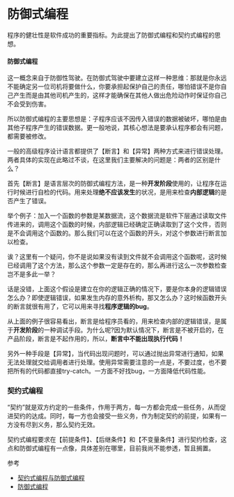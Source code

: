 # 防御式编程

程序的健壮性是软件成功的重要指标。为此提出了防御式编程和契约式编程的思想。

#### 防御式编程
这一概念来自于防御性驾驶。在防御式驾驶中要建立这样一种思维：那就是你永远不能确定另一位司机将要做什么，你要承担起保护自己的责任，哪怕错误不是你自己产生而是由其他司机产生的，这样才能确保在其他人做出危险动作时保证你自己不会受到伤害。

所以防御式编程的主要思想是：子程序应该不因传入错误的数据被破坏，哪怕是由其他子程序产生的错误数据。更一般地说，其核心想法是要承认程序都会有问题，都需要被修改。


一般的高级程序设计语言都提供了【断言】和【异常】两种方式来进行错误处理。两者具体的实现在此略过不谈，在这里我们主要解决的问题是：两者的区别是什么？

首先【断言】是语言层次的防御式编程方法，是一种**开发阶段**使用的，让程序在运行时候进行自检的代码。用来处理**绝不应该发生**的状况，是用来检查**内部逻辑**的是否产生了错误。

举个例子：加入一个函数的参数是某数据流，这个数据流是软件下层通过读取文件传进来的，调用这个函数的时候，内部逻辑已经确定正确读取到了这个文件，否则是不会调用这个函数的。那么我们可以在这个函数的开头，对这个参数进行断言加以检查。

诶？这里有一个疑问，你不是说如果没有读到文件就不会调用这个函数呢，这时候已经调用了这个方法，那么这个参数一定是存在的，那么再进行这么一次参数检查岂不是多此一举？

话是没错，上面这个假设是建立在你的逻辑正确的情况下，要是你本身的逻辑错误怎么办？即使逻辑错误，如果发生内存的意外析构，那又怎么办？这时候函数开头的断言就很有用了，它可以用来寻找**程序逻辑的bug**。

从上面的例子很容易看出，断言是给程序员看的，用来检查内部的逻辑错误，是属于**开发阶段**的一种调试手段。为什么呢?因为默认情况下，断言是不被开启的，在产品阶段，断言是不起作用的，所以，**断言中不能出现执行代码！**

另外一种手段是【异常】，当代码出现问题时，可以通过抛出异常进行通知，如果无法处理就交给调用者进行处理。使用异常需要注意的一点是，不要过度，也不要把所有的代码都直接try-catch。一方面不好找bug，一方面降低代码性能。



### 契约式编程

“契约”就是双方约定的一些条件，作用于两方，每一方都会完成一些任务，从而促进契约的达成。同时，每一方也会接受一些义务，作为制定契约的前提，如果有一方没有尽到义务，那么契约无效。

契约式编程要求在【前提条件】、【后继条件】和【不变量条件】进行契约检查，这点和防御式编程有一点像，具体差别在哪里，目前我尚不能参透，暂且搁置。















参考
* [契约式编程与防御式编程](http://blog.jobbole.com/107939/)
* [防御式编程](https://www.cnblogs.com/HappyAngel/archive/2012/12/23/2829644.html)
